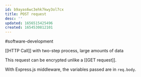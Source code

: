 ```yaml
---
id: b9ayas6wc3ehk7kwy3ol7cx
title: POST request
desc: ''
updated: 1656515425496
created: 1654530812101
---
```

#software-development 

[[HTTP Call]] with two-step process, large amounts of data

This request can be encrypted unlike a [[GET request]].

With Express.js middleware, the variables passed are in `req.body`.
